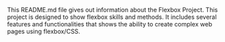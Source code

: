 This README.md file gives out information about the Flexbox Project. This project is designed to show flexbox skills and methods. It includes several features and functionalities that shows the ability to create complex web pages using flexbox/CSS.

